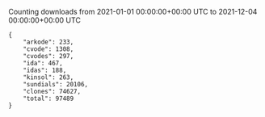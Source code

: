 
Counting downloads from 2021-01-01 00:00:00+00:00 UTC to 2021-12-04 00:00:00+00:00 UTC

```
{
    "arkode": 233,
    "cvode": 1308,
    "cvodes": 297,
    "ida": 467,
    "idas": 188,
    "kinsol": 263,
    "sundials": 20106,
    "clones": 74627,
    "total": 97489
}
```
